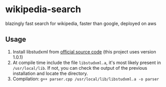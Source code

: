 # wikipedia-search
blazingly fast search for wikipedia, faster than google, deployed on aws

## Usage

1. Install libstudxml from [official source code](https://www.codesynthesis.com/projects/libstudxml/) (this project uses version 1.0.1)
2. At compile time include the file `libstudxml.a`, it's most likely present in `/usr/local/lib`. If not, you can check the output of the previous installation and locate the directory.
3. Compilation: `g++ parser.cpp /usr/local/lib/libstudxml.a -o parser`
